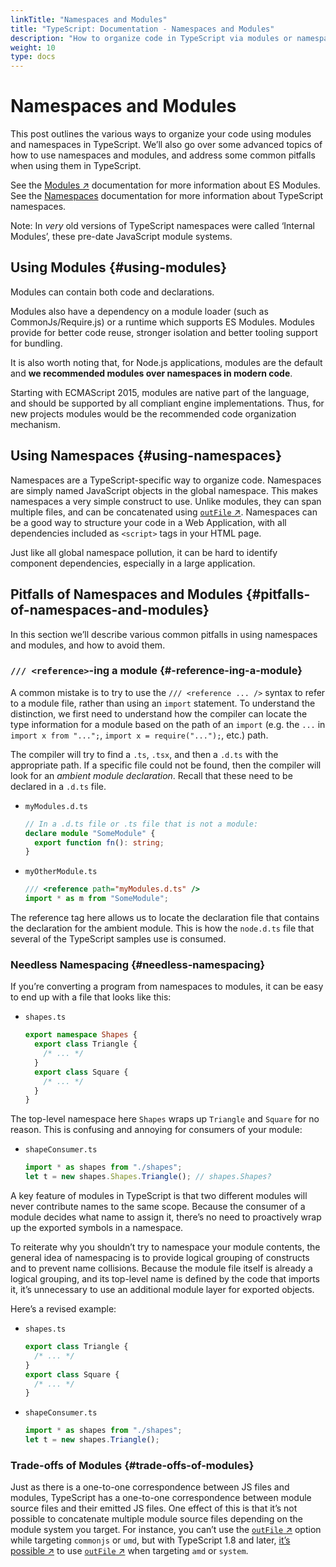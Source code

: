 ```yaml
---
linkTitle: "Namespaces and Modules"
title: "TypeScript: Documentation - Namespaces and Modules"
description: "How to organize code in TypeScript via modules or namespaces"
weight: 10
type: docs
---
```


# Namespaces and Modules

This post outlines the various ways to organize your code using modules and namespaces in TypeScript.
We’ll also go over some advanced topics of how to use namespaces and modules, and address some common pitfalls when using them in TypeScript.

See the [Modules ↗](https://www.typescriptlang.org/docs/handbook/modules.html) documentation for more information about ES Modules.
See the [Namespaces](/typescript/5.2/reference/namespaces) documentation for more information about TypeScript namespaces.

Note: In *very* old versions of TypeScript namespaces were called ‘Internal Modules’, these pre-date JavaScript module systems.

## Using Modules {#using-modules}

Modules can contain both code and declarations.

Modules also have a dependency on a module loader (such as CommonJs/Require.js) or a runtime which supports ES Modules.
Modules provide for better code reuse, stronger isolation and better tooling support for bundling.

It is also worth noting that, for Node.js applications, modules are the default and **we recommended modules over namespaces in modern code**.

Starting with ECMAScript 2015, modules are native part of the language, and should be supported by all compliant engine implementations.
Thus, for new projects modules would be the recommended code organization mechanism.

## Using Namespaces {#using-namespaces}

Namespaces are a TypeScript-specific way to organize code.
Namespaces are simply named JavaScript objects in the global namespace.
This makes namespaces a very simple construct to use.
Unlike modules, they can span multiple files, and can be concatenated using [`outFile` ↗](https://www.typescriptlang.org/tsconfig.html#outFile).
Namespaces can be a good way to structure your code in a Web Application, with all dependencies included as `<script>` tags in your HTML page.

Just like all global namespace pollution, it can be hard to identify component dependencies, especially in a large application.

## Pitfalls of Namespaces and Modules {#pitfalls-of-namespaces-and-modules}

In this section we’ll describe various common pitfalls in using namespaces and modules, and how to avoid them.

### `/// <reference>`-ing a module {#-reference-ing-a-module}

A common mistake is to try to use the `/// <reference ... />` syntax to refer to a module file, rather than using an `import` statement.
To understand the distinction, we first need to understand how the compiler can locate the type information for a module based on the path of an `import` (e.g. the `...` in `import x from "...";`, `import x = require("...");`, etc.) path.

The compiler will try to find a `.ts`, `.tsx`, and then a `.d.ts` with the appropriate path.
If a specific file could not be found, then the compiler will look for an *ambient module declaration*.
Recall that these need to be declared in a `.d.ts` file.

- `myModules.d.ts`

  ```ts
  // In a .d.ts file or .ts file that is not a module:
  declare module "SomeModule" {
    export function fn(): string;
  }
  ```

- `myOtherModule.ts`

  ```ts
  /// <reference path="myModules.d.ts" />
  import * as m from "SomeModule";
  ```

The reference tag here allows us to locate the declaration file that contains the declaration for the ambient module.
This is how the `node.d.ts` file that several of the TypeScript samples use is consumed.

### Needless Namespacing {#needless-namespacing}

If you’re converting a program from namespaces to modules, it can be easy to end up with a file that looks like this:

- `shapes.ts`

  ```ts
  export namespace Shapes {
    export class Triangle {
      /* ... */
    }
    export class Square {
      /* ... */
    }
  }
  ```

The top-level namespace here `Shapes` wraps up `Triangle` and `Square` for no reason.
This is confusing and annoying for consumers of your module:

- `shapeConsumer.ts`

  ```ts
  import * as shapes from "./shapes";
  let t = new shapes.Shapes.Triangle(); // shapes.Shapes?
  ```

A key feature of modules in TypeScript is that two different modules will never contribute names to the same scope.
Because the consumer of a module decides what name to assign it, there’s no need to proactively wrap up the exported symbols in a namespace.

To reiterate why you shouldn’t try to namespace your module contents, the general idea of namespacing is to provide logical grouping of constructs and to prevent name collisions.
Because the module file itself is already a logical grouping, and its top-level name is defined by the code that imports it, it’s unnecessary to use an additional module layer for exported objects.

Here’s a revised example:

- `shapes.ts`

  ```ts
  export class Triangle {
    /* ... */
  }
  export class Square {
    /* ... */
  }
  ```

- `shapeConsumer.ts`

  ```ts
  import * as shapes from "./shapes";
  let t = new shapes.Triangle();
  ```

### Trade-offs of Modules {#trade-offs-of-modules}

Just as there is a one-to-one correspondence between JS files and modules, TypeScript has a one-to-one correspondence between module source files and their emitted JS files.
One effect of this is that it’s not possible to concatenate multiple module source files depending on the module system you target.
For instance, you can’t use the [`outFile` ↗](https://www.typescriptlang.org/tsconfig.html#outFile) option while targeting `commonjs` or `umd`, but with TypeScript 1.8 and later, [it’s possible ↗](https://www.typescriptlang.org/docs/handbook/release-notes/typescript-1-8.html#concatenate-amd-and-system-modules-with---outfile) to use [`outFile` ↗](https://www.typescriptlang.org/tsconfig.html#outFile) when targeting `amd` or `system`.
